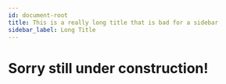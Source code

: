 ```yaml
---
id: document-root
title: This is a really long title that is bad for a sidebar
sidebar_label: Long Title
---
```

# Sorry still under construction!


